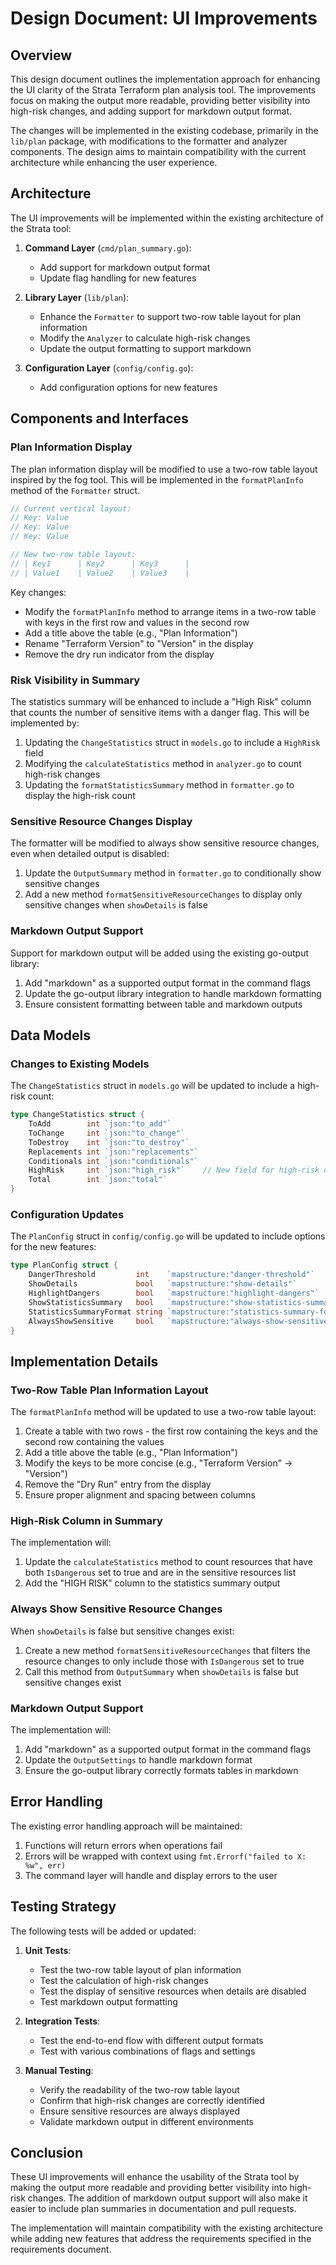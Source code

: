# Design Document: UI Improvements

## Overview

This design document outlines the implementation approach for enhancing the UI clarity of the Strata Terraform plan analysis tool. The improvements focus on making the output more readable, providing better visibility into high-risk changes, and adding support for markdown output format.

The changes will be implemented in the existing codebase, primarily in the `lib/plan` package, with modifications to the formatter and analyzer components. The design aims to maintain compatibility with the current architecture while enhancing the user experience.

## Architecture

The UI improvements will be implemented within the existing architecture of the Strata tool:

1. **Command Layer** (`cmd/plan_summary.go`): 
   - Add support for markdown output format
   - Update flag handling for new features

2. **Library Layer** (`lib/plan`):
   - Enhance the `Formatter` to support two-row table layout for plan information
   - Modify the `Analyzer` to calculate high-risk changes
   - Update the output formatting to support markdown

3. **Configuration Layer** (`config/config.go`):
   - Add configuration options for new features

## Components and Interfaces

### Plan Information Display

The plan information display will be modified to use a two-row table layout inspired by the fog tool. This will be implemented in the `formatPlanInfo` method of the `Formatter` struct.

```go
// Current vertical layout:
// Key: Value
// Key: Value
// Key: Value

// New two-row table layout:
// | Key1      | Key2      | Key3      |
// | Value1    | Value2    | Value3    |
```

Key changes:
- Modify the `formatPlanInfo` method to arrange items in a two-row table with keys in the first row and values in the second row
- Add a title above the table (e.g., "Plan Information")
- Rename "Terraform Version" to "Version" in the display
- Remove the dry run indicator from the display

### Risk Visibility in Summary

The statistics summary will be enhanced to include a "High Risk" column that counts the number of sensitive items with a danger flag. This will be implemented by:

1. Updating the `ChangeStatistics` struct in `models.go` to include a `HighRisk` field
2. Modifying the `calculateStatistics` method in `analyzer.go` to count high-risk changes
3. Updating the `formatStatisticsSummary` method in `formatter.go` to display the high-risk count

### Sensitive Resource Changes Display

The formatter will be modified to always show sensitive resource changes, even when detailed output is disabled:

1. Update the `OutputSummary` method in `formatter.go` to conditionally show sensitive changes
2. Add a new method `formatSensitiveResourceChanges` to display only sensitive changes when `showDetails` is false

### Markdown Output Support

Support for markdown output will be added using the existing go-output library:

1. Add "markdown" as a supported output format in the command flags
2. Update the go-output library integration to handle markdown formatting
3. Ensure consistent formatting between table and markdown outputs

## Data Models

### Changes to Existing Models

The `ChangeStatistics` struct in `models.go` will be updated to include a high-risk count:

```go
type ChangeStatistics struct {
    ToAdd        int `json:"to_add"`
    ToChange     int `json:"to_change"`
    ToDestroy    int `json:"to_destroy"`
    Replacements int `json:"replacements"`
    Conditionals int `json:"conditionals"`
    HighRisk     int `json:"high_risk"`    // New field for high-risk changes
    Total        int `json:"total"`
}
```

### Configuration Updates

The `PlanConfig` struct in `config/config.go` will be updated to include options for the new features:

```go
type PlanConfig struct {
    DangerThreshold         int    `mapstructure:"danger-threshold"`
    ShowDetails             bool   `mapstructure:"show-details"`
    HighlightDangers        bool   `mapstructure:"highlight-dangers"`
    ShowStatisticsSummary   bool   `mapstructure:"show-statistics-summary"`
    StatisticsSummaryFormat string `mapstructure:"statistics-summary-format"`
    AlwaysShowSensitive     bool   `mapstructure:"always-show-sensitive"` // New field
}
```

## Implementation Details

### Two-Row Table Plan Information Layout

The `formatPlanInfo` method will be updated to use a two-row table layout:

1. Create a table with two rows - the first row containing the keys and the second row containing the values
2. Add a title above the table (e.g., "Plan Information")
3. Modify the keys to be more concise (e.g., "Terraform Version" → "Version")
4. Remove the "Dry Run" entry from the display
5. Ensure proper alignment and spacing between columns

### High-Risk Column in Summary

The implementation will:

1. Update the `calculateStatistics` method to count resources that have both `IsDangerous` set to true and are in the sensitive resources list
2. Add the "HIGH RISK" column to the statistics summary output

### Always Show Sensitive Resource Changes

When `showDetails` is false but sensitive changes exist:

1. Create a new method `formatSensitiveResourceChanges` that filters the resource changes to only include those with `IsDangerous` set to true
2. Call this method from `OutputSummary` when `showDetails` is false but sensitive changes exist

### Markdown Output Support

The implementation will:

1. Add "markdown" as a supported output format in the command flags
2. Update the `OutputSettings` to handle markdown format
3. Ensure the go-output library correctly formats tables in markdown

## Error Handling

The existing error handling approach will be maintained:

1. Functions will return errors when operations fail
2. Errors will be wrapped with context using `fmt.Errorf("failed to X: %w", err)`
3. The command layer will handle and display errors to the user

## Testing Strategy

The following tests will be added or updated:

1. **Unit Tests**:
   - Test the two-row table layout of plan information
   - Test the calculation of high-risk changes
   - Test the display of sensitive resources when details are disabled
   - Test markdown output formatting

2. **Integration Tests**:
   - Test the end-to-end flow with different output formats
   - Test with various combinations of flags and settings

3. **Manual Testing**:
   - Verify the readability of the two-row table layout
   - Confirm that high-risk changes are correctly identified
   - Ensure sensitive resources are always displayed
   - Validate markdown output in different environments

## Conclusion

These UI improvements will enhance the usability of the Strata tool by making the output more readable and providing better visibility into high-risk changes. The addition of markdown output support will also make it easier to include plan summaries in documentation and pull requests.

The implementation will maintain compatibility with the existing architecture while adding new features that address the requirements specified in the requirements document.